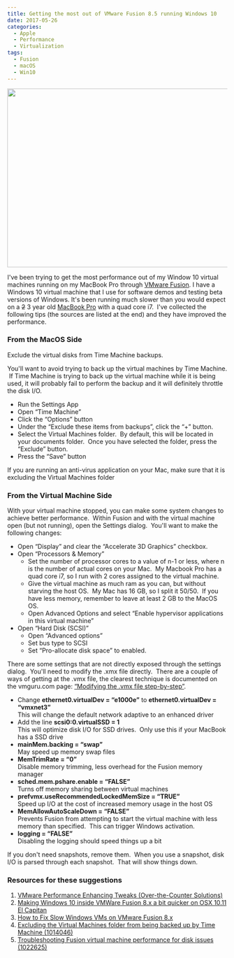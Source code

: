 ```yaml
---
title: Getting the most out of VMware Fusion 8.5 running Windows 10
date: 2017-05-26
categories:
  - Apple
  - Performance
  - Virtualization
tags:
  - Fusion
  - macOS
  - Win10
---
```

<img loading="lazy" class="alignnone size-medium" src="https://i0.wp.com/photos.smugmug.com/photos/i-KBXFdfp/0/ffff0d86/M/i-KBXFdfp-M.png?resize=600%2C409&#038;ssl=1" width="600" height="409"  />

I've been trying to get the most performance out of my Window 10 virtual machines running on my MacBook Pro through [VMware Fusion](http://www.vmware.com/products/fusion.html). I have a Windows 10 virtual machine that I use for software demos and testing beta versions of Windows. It's been running much slower than you would expect on a <del>2</del> 3 year old [MacBook Pro](https://support.apple.com/kb/sp704?locale=en_US) with a quad core i7.  I've collected the following tips (the sources are listed at the end) and they have improved the performance.

### From the MacOS Side

Exclude the virtual disks from Time Machine backups.

You'll want to avoid trying to back up the virtual machines by Time Machine.  If Time Machine is trying to back up the virtual machine while it is being used, it will probably fail to perform the backup and it will definitely throttle the disk I/O.

  * Run the Settings App
  * Open &#8220;Time Machine&#8221;
  * Click the &#8220;Options&#8221; button
  * Under the &#8220;Exclude these items from backups&#8221;, click the &#8220;+&#8221; button.
  * Select the Virtual Machines folder.  By default, this will be located in your documents folder.  Once you have selected the folder, press the &#8220;Exclude&#8221; button.
  * Press the &#8220;Save&#8221; button

If you are running an anti-virus application on your Mac, make sure that it is excluding the Virtual Machines folder

### From the Virtual Machine Side

With your virtual machine stopped, you can make some system changes to achieve better performance.  Within Fusion and with the virtual machine open (but not running), open the Settings dialog.  You'll want to make the following changes:

  * Open &#8220;Display&#8221; and clear the &#8220;Accelerate 3D Graphics&#8221; checkbox.
  * Open &#8220;Processors & Memory&#8221; 
      * Set the number of processor cores to a value of n-1 or less, where n is the number of actual cores on your Mac.  My Macbook Pro has a quad core i7, so I run with 2 cores assigned to the virtual machine.
      * Give the virtual machine as much ram as you can, but without starving the host OS.  My Mac has 16 GB, so I split it 50/50.  If you have less memory, remember to leave at least 2 GB to the MacOS OS.
      * Open Advanced Options and select &#8220;Enable hypervisor applications in this virtual machine&#8221;
  * Open &#8220;Hard Disk (SCSI)&#8221; 
      * Open &#8220;Advanced options&#8221;
      * Set bus type to SCSI
      * Set &#8220;Pro-allocate disk space&#8221; to enabled.

There are some settings that are not directly exposed through the settings dialog.  You'll need to modify the .xmx file directly.  There are a couple of ways of getting at the .vmx file, the clearest technique is documented on the vmguru.com page: [&#8220;Modifying the .vmx file step-by-step&#8221;](https://www.vmguru.com/2017/02/how-to-correctly-modify-the-vmx-file-in-vmware-fusion-8-x/).

  * Change **ethernet0.virtualDev = “e1000e”** to **ethernet0.virtualDev = “vmxnet3”**  
    This will change the default network adaptive to an enhanced driver
  * Add the line **scsi0:0.virtualSSD = 1**  
    This will optimize disk I/O for SSD drives.  Only use this if your MacBook has a SSD drive
  * **mainMem.backing = &#8220;swap&#8221;**  
    May speed up memory swap files
  * **MemTrimRate = &#8220;0&#8221;**  
    Disable memory trimming, less overhead for the Fusion memory manager
  * **sched.mem.pshare.enable = &#8220;FALSE&#8221;**  
    Turns off memory sharing between virtual machines
  * **prefvmx.useRecommendedLockedMemSize = &#8220;TRUE&#8221;**  
    Speed up I/O at the cost of increased memory usage in the host OS
  * **MemAllowAutoScaleDown = &#8220;FALSE&#8221;**  
    Prevents Fusion from attempting to start the virtual machine with less memory than specified.  This can trigger Windows activation.
  * **logging = &#8220;FALSE&#8221;**  
    Disabling the logging should speed things up a bit

If you don't need snapshots, remove them.  When you use a snapshot, disk I/O is parsed through each snapshot.  That will show things down.

 

### Resources for these suggestions

  1. [VMware Performance Enhancing Tweaks (Over-the-Counter Solutions)](http://artykul8.com/2012/06/vmware-performance-enhancing/)
  2. [Making Windows 10 inside VMWare Fusion 8.x a bit quicker on OSX 10.11 El Capitan](https://fastchicken.co.nz/2016/05/31/making-windows-10-inside-vmware-fusion-8-x-a-bit-quicker-on-osx-10-11-el-capitan/)
  3. [How to Fix Slow Windows VMs on VMware Fusion 8.x  
](https://www.vmguru.com/2017/02/how-to-fix-slow-windows-vms-on-vmware-fusion-8-x/) 
  4. [Excluding the Virtual Machines folder from being backed up by Time Machine (1014046)](https://kb.vmware.com/selfservice/microsites/search.do?language=en_US&cmd=displayKC&externalId=1014046)
  5. [Troubleshooting Fusion virtual machine performance for disk issues (1022625)](https://kb.vmware.com/selfservice/search.do?cmd=displayKC&docType=kc&docTypeID=DT_KB_1_1&externalId=1022625)
